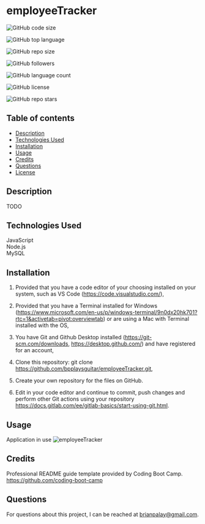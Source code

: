 # employeeTracker

![GitHub code size](https://img.shields.io/github/languages/code-size/bpplaysguitar/employeeTracker?color=FFADAD&logo=GitHub&logoColor=FFADAD&style=flat)

![GitHub top language](https://img.shields.io/github/languages/top/bpplaysguitar/employeeTracker?color=FFD6A5&logo=GitHub&logoColor=FFD6A5&style=flat)  

![GitHub repo size](https://img.shields.io/github/repo-size/bpplaysguitar/employeeTracker?color=FDFFB6&logo=GitHub&logoColor=FDFFB6&style=flat)  

![GitHub followers](https://img.shields.io/github/followers/bpplaysguitar?color=CAFFBF&logo=GitHub&logoColor=CAFFBF&style=flat)  

![GitHub language count](https://img.shields.io/github/languages/count/bpplaysguitar/employeeTracker?color=9BF6FF&logo=GitHub&logoColor=9BF6FF&style=flat)  

![GitHub license](https://img.shields.io/github/license/bpplaysguitar/employeeTracker?color=A0C4FF&logo=GitHub&logoColor=A0C4FF&style=flat)  

![GitHub repo stars](https://img.shields.io/github/stars/bpplaysguitar/employeeTracker?color=BDB2FF&logo=GitHub&logoColor=BDB2FF&style=flat)  


  ## Table of contents
* [Description](#description)
* [Technologies Used](#technologies-used)
* [Installation](#installation)
* [Usage](#usage)
* [Credits](#credits)
* [Questions](#questions)      
* [License](#license)


## Description
TODO

## Technologies Used
JavaScript<br>
Node.js<br>
MySQL
      
      
## Installation

1. Provided that you have a code editor of your choosing installed on your system, such as VS Code (https://code.visualstudio.com/),

2. Provided that you have a Terminal installed for Windows (https://www.microsoft.com/en-us/p/windows-terminal/9n0dx20hk701?rtc=1&activetab=pivot:overviewtab) or are using a Mac with Terminal installed with the OS,

3. You have Git and Github Desktop installed (https://git-scm.com/downloads, https://desktop.github.com/) and have registered for an account,

4. Clone this repository:
git clone https://github.com/bpplaysguitar/employeeTracker.git,

5. Create your own repository for the files on GitHub.

6. Edit in your code editor and continue to commit, push changes and perform other Git actions using your repository https://docs.gitlab.com/ee/gitlab-basics/start-using-git.html.
      

## Usage
Application in use
![employeeTracker](/public/assets/images/employeeTracker.gif)
<br>

      
## Credits
Professional README guide template provided by Coding Boot Camp. https://github.com/coding-boot-camp


## Questions
For questions about this project, I can be reached at brianpalay@gmail.com.